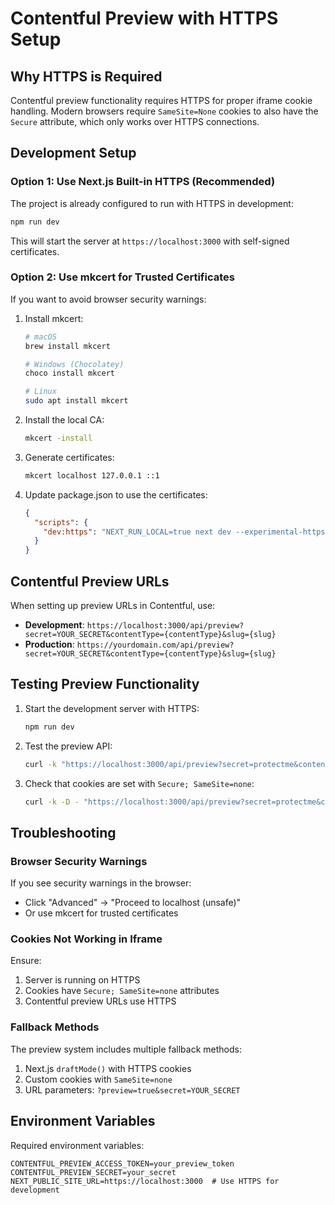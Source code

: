 # Contentful Preview with HTTPS Setup

## Why HTTPS is Required

Contentful preview functionality requires HTTPS for proper iframe cookie handling. Modern browsers require `SameSite=None` cookies to also have the `Secure` attribute, which only works over HTTPS connections.

## Development Setup

### Option 1: Use Next.js Built-in HTTPS (Recommended)

The project is already configured to run with HTTPS in development:

```bash
npm run dev
```

This will start the server at `https://localhost:3000` with self-signed certificates.

### Option 2: Use mkcert for Trusted Certificates

If you want to avoid browser security warnings:

1. Install mkcert:
   ```bash
   # macOS
   brew install mkcert
   
   # Windows (Chocolatey)
   choco install mkcert
   
   # Linux
   sudo apt install mkcert
   ```

2. Install the local CA:
   ```bash
   mkcert -install
   ```

3. Generate certificates:
   ```bash
   mkcert localhost 127.0.0.1 ::1
   ```

4. Update package.json to use the certificates:
   ```json
   {
     "scripts": {
       "dev:https": "NEXT_RUN_LOCAL=true next dev --experimental-https --experimental-https-key ./localhost-key.pem --experimental-https-cert ./localhost.pem"
     }
   }
   ```

## Contentful Preview URLs

When setting up preview URLs in Contentful, use:

- **Development**: `https://localhost:3000/api/preview?secret=YOUR_SECRET&contentType={contentType}&slug={slug}`
- **Production**: `https://yourdomain.com/api/preview?secret=YOUR_SECRET&contentType={contentType}&slug={slug}`

## Testing Preview Functionality

1. Start the development server with HTTPS:
   ```bash
   npm run dev
   ```

2. Test the preview API:
   ```bash
   curl -k "https://localhost:3000/api/preview?secret=protectme&contentType=page&slug=chess-victoria-mission"
   ```

3. Check that cookies are set with `Secure; SameSite=none`:
   ```bash
   curl -k -D - "https://localhost:3000/api/preview?secret=protectme&contentType=page&slug=chess-victoria-mission" | grep -i cookie
   ```

## Troubleshooting

### Browser Security Warnings

If you see security warnings in the browser:
- Click "Advanced" → "Proceed to localhost (unsafe)"
- Or use mkcert for trusted certificates

### Cookies Not Working in Iframe

Ensure:
1. Server is running on HTTPS
2. Cookies have `Secure; SameSite=none` attributes
3. Contentful preview URLs use HTTPS

### Fallback Methods

The preview system includes multiple fallback methods:
1. Next.js `draftMode()` with HTTPS cookies
2. Custom cookies with `SameSite=none`
3. URL parameters: `?preview=true&secret=YOUR_SECRET`

## Environment Variables

Required environment variables:
```env
CONTENTFUL_PREVIEW_ACCESS_TOKEN=your_preview_token
CONTENTFUL_PREVIEW_SECRET=your_secret
NEXT_PUBLIC_SITE_URL=https://localhost:3000  # Use HTTPS for development
```

